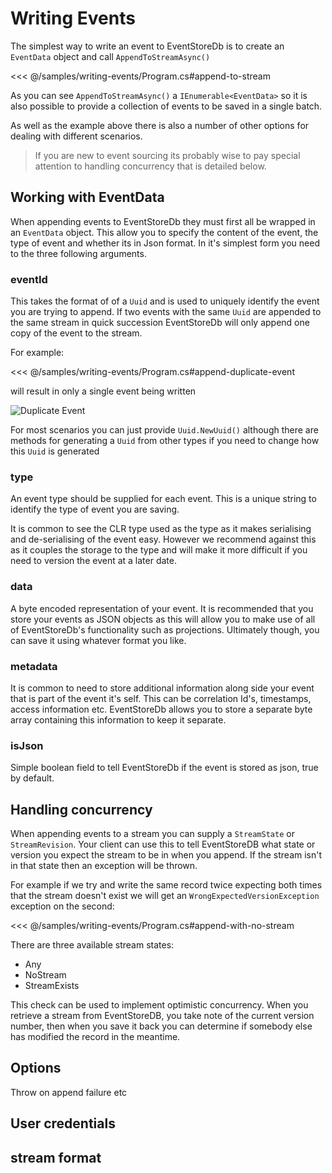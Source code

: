 # Writing Events

The simplest way to write an event to EventStoreDb is to create an `EventData` object and call `AppendToStreamAsync()`

<<< @/samples/writing-events/Program.cs#append-to-stream

As you can see `AppendToStreamAsync()` a `IEnumerable<EventData>` so it is also possible to provide a collection of events to be saved in a single batch. 
 
As well as the example above there is also a number of other options for dealing with different scenarios. 

> If you are new to event sourcing its probably wise to pay special attention to handling concurrency that is detailed below.

## Working with EventData

When appending events to EventStoreDb they must first all be wrapped in an `EventData` object. This allow you to specify the content of the event, the type of event and whether its in Json format. In it's simplest form you need to the three following arguments.

### eventId

This takes the format of of a `Uuid` and is used to uniquely identify the event you are trying to append. If two events with the same `Uuid` are appended to the same stream in quick succession EventStoreDb will only append one copy of the event to the stream. 

For example:

<<< @/samples/writing-events/Program.cs#append-duplicate-event

will result in only a single event being written

![Duplicate Event](images/duplicate-event.png)

For most scenarios you can just provide `Uuid.NewUuid()` although there are methods for generating a `Uuid` from other types if you need to change how this `Uuid` is generated

### type

An event type should be supplied for each event. This is a unique string to identify the type of event you are saving. 

It is common to see the CLR type used as the type as it makes serialising and de-serialising of the event easy. However we recommend against this as it couples the storage to the type and will make it more difficult if you need to version the event at a later date.

### data

A byte encoded representation of your event. It is recommended that you store your events as JSON objects as this will allow you to make use of all of EventStoreDb's functionality such as projections. Ultimately though, you can save it using whatever format you like.

### metadata

It is common to need to store additional information along side your event that is part of the event it's self. This can be correlation Id's, timestamps, access information etc. EventStoreDb allows you to store a separate byte array containing this information to keep it separate.

### isJson

Simple boolean field to tell EventStoreDb if the event is stored as json, true by default.

## Handling concurrency

When appending events to a stream you can supply a `StreamState` or `StreamRevision`. Your client can use this to tell EventStoreDB what state or version you expect the stream to be in when you append. If the stream isn't in that state then an exception will be thrown. 

For example if we try and write the same record twice expecting both times that the stream doesn't exist we will get an `WrongExpectedVersionException` exception on the second:

<<< @/samples/writing-events/Program.cs#append-with-no-stream

There are three available stream states: 
- Any
- NoStream
- StreamExists

This check can be used to implement optimistic concurrency. When you retrieve a stream from EventStoreDB, you take note of the current version number, then when you save it back you can determine if somebody else has modified the record in the meantime.

## Options
Throw on append failure etc

## User credentials

## stream format
